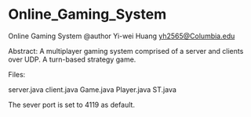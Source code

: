 Online_Gaming_System
====================

Online Gaming System
@author Yi-wei Huang
yh2565@Columbia.edu

Abstract:
A multiplayer gaming system comprised of a server and clients over UDP.
A turn-based strategy game.

Files:

server.java
client.java
Game.java
Player.java
ST.java


The sever port is set to 4119 as default.

